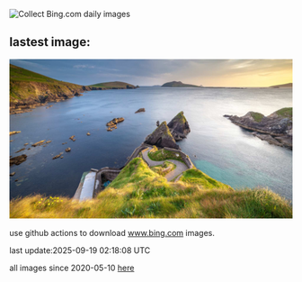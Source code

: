 ![Collect Bing.com daily images](https://github.com/counter2015/bing-daily-images/workflows/Collect%20Bing.com%20daily%20images/badge.svg)
## lastest image:
![](images/img.jpg)

use github actions to download www.bing.com images.

last update:2025-09-19 02:18:08 UTC

all images since 2020-05-10 [here](https://github.com/counter2015/bing-daily-images/tree/master/images) 

